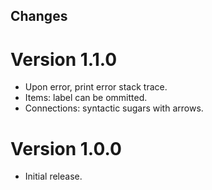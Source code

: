## Changes

# Version 1.1.0
- Upon error, print error stack trace.
- Items: label can be ommitted.
- Connections: syntactic sugars with arrows.

# Version 1.0.0
- Initial release.
